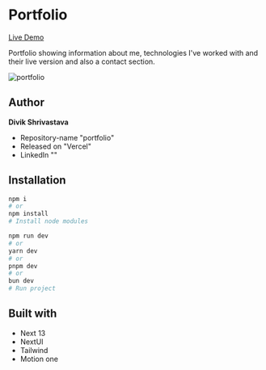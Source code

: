 # Portfolio

<a href="https://leomiranda.vercel.app/" target="_blank">Live Demo</a>

Portfolio showing information about me, technologies I've worked with and their live version and also a contact section.

![portfolio](https://github.com/leoMirandaa/portfolio/assets/61714687/0d29ca0e-f280-478d-907d-987cd14941af)

## Author

**Divik Shrivastava**

- Repository-name "portfolio"
- Released on "Vercel"
- LinkedIn ""

## Installation

```bash
npm i
# or
npm install
# Install node modules
```

```bash
npm run dev
# or
yarn dev
# or
pnpm dev
# or
bun dev
# Run project
```

## Built with

- Next 13
- NextUI
- Tailwind
- Motion one
